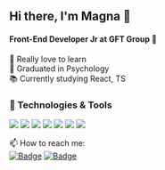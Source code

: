 ## Hi there, I'm Magna 👋

####  Front-End Developer Jr at GFT Group :rocket:

💜 Really  love to learn <br>
💬 Graduated in Psychology <br>
📚 Currently studying React, TS <br>


### 🔧 Technologies & Tools
![](https://img.shields.io/badge/Code-HTML5-informational?style=flat&logo=html5&logoColor=white&labelColor=9c9c9c&color=cdd5e0)
![](https://img.shields.io/badge/Code-CSS3-informational?style=flat&logo=css3&logoColor=white&labelColor=9c9c9c&color=cdd5e0)
![](https://img.shields.io/badge/Code-JavaScript-informational?style=flat&logo=javascript&logoColor=white&labelColor=9c9c9c&color=cdd5e0)
![](https://img.shields.io/badge/Code-Java-informational?style=flat&logo=java&logoColor=white&labelColor=9c9c9c&color=cdd5e0)
![](https://img.shields.io/badge/Tools-Spring-informational?style=flat&logo=spring&logoColor=white&labelColor=9c9c9c&color=cdd5e0)
![](https://img.shields.io/badge/Tools-MySQL-informational?style=flat&logo=mysql&logoColor=white&labelColor=9c9c9c&color=cdd5e0)
![](https://img.shields.io/badge/Tools-Node.js-informational?style=flat&logo=node.js&logoColor=white&labelColor=9c9c9c&color=cdd5e0)

📫 How to reach me: <br>
[![Badge](https://img.shields.io/badge/-LinkedIn-%237159c1?style=flat&logo=linkedin)](https://www.linkedin.com/in/magna-moz/)
[![Badge](https://img.shields.io/badge/-Email-%237159c1?style=flat&logo=gmail)](mailto:magnamoz@gmail.com)


